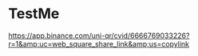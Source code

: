 # TestMe
https://app.binance.com/uni-qr/cvid/6666769033226?r=1&amp;uc=web_square_share_link&amp;us=copylink
